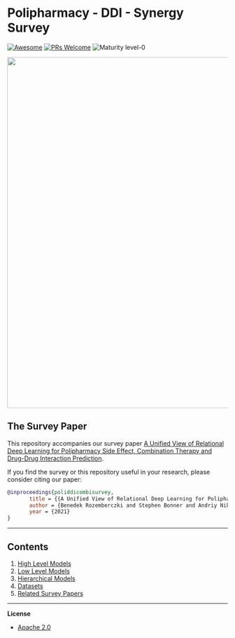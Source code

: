 # Polipharmacy - DDI - Synergy Survey
[![Awesome](https://cdn.rawgit.com/sindresorhus/awesome/d7305f38d29fed78fa85652e3a63e154dd8e8829/media/badge.svg)](https://github.com/sindresorhus/awesome)
[![PRs Welcome](https://img.shields.io/badge/PRs-welcome-brightgreen.svg?style=flat-square)](http://makeapullrequest.com)
![Maturity level-0](https://img.shields.io/badge/Maturity%20Level-ML--0-red)


<p align="center">
  <img width="800" src="https://github.com/AstraZeneca/awesome-polipharmacy-side-effect-prediction/blob/master/survey_eyecandy_black_and_white.jpg">
</p>



## The Survey Paper

This repository accompanies our survey paper [A Unified View of Relational Deep Learning for Polipharmacy Side Effect, Combination Therapy and Drug-Drug Interaction Prediction]().

If you find the survey or this repository useful in your research, please consider citing our paper:

```bibtex
@inproceedings{poliddicombisurvey,
       title = {{A Unified View of Relational Deep Learning for Polipharmacy Side Effect, Combination Therapy and Drug-Drug Interaction Prediction}},
       author = {Benedek Rozemberczki and Stephen Bonner and Andriy Nikolov Michael Ughetto and Sebastian Nilsson},
       year = {2021}
}
```
--------------------------------------------------------------------------------

## Contents  

1. [High Level Models](https://github.com/AstraZeneca/awesome-machine-learning-for-combination-therapy/blob/master/chapters/high_level.md)
2. [Low Level Models](https://github.com/AstraZeneca/awesome-machine-learning-for-combination-therapy/blob/master/chapters/low_level.md)
3. [Hierarchical Models](https://github.com/AstraZeneca/awesome-machine-learning-for-combination-therapy/blob/master/chapters/hierarchical.md)
4. [Datasets](https://github.com/AstraZeneca/awesome-machine-learning-for-combination-therapy/blob/master/chapters/dataset.md)  
5. [Related Survey Papers](https://github.com/AstraZeneca/awesome-machine-learning-for-combination-therapy/blob/master/chapters/survey.md)  

--------------------------------------------------------------------------------

**License**

- [Apache 2.0](https://github.com/AstraZeneca/awesome-machine-learning-for-combination-therapy/blob/master/LICENSE)
